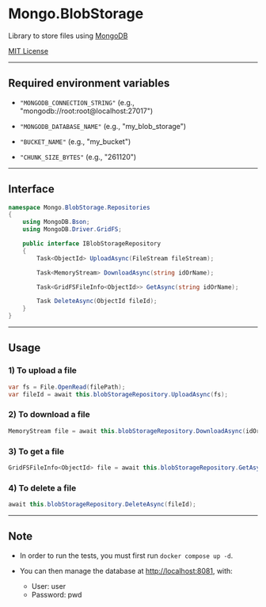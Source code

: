 # Mongo.BlobStorage

Library to store files using [MongoDB](https://www.Mongo.com)

[MIT License](LICENSE)

<hr>

##  Required environment variables

- `"MONGODB_CONNECTION_STRING"` (e.g., "mongodb://root:root@localhost:27017")

- `"MONGODB_DATABASE_NAME"` (e.g., "my_blob_storage")

- `"BUCKET_NAME"` (e.g., "my_bucket")

- `"CHUNK_SIZE_BYTES"` (e.g., "261120")

<hr>

## Interface

```C#
namespace Mongo.BlobStorage.Repositories
{
    using MongoDB.Bson;
    using MongoDB.Driver.GridFS;

    public interface IBlobStorageRepository
    {
        Task<ObjectId> UploadAsync(FileStream fileStream);

        Task<MemoryStream> DownloadAsync(string idOrName);

        Task<GridFSFileInfo<ObjectId>> GetAsync(string idOrName);

        Task DeleteAsync(ObjectId fileId);
    }
}
```

<hr>

## Usage

### 1) To upload a file

```C#
var fs = File.OpenRead(filePath);
var fileId = await this.blobStorageRepository.UploadAsync(fs);
```

### 2) To download a file

```C#
MemoryStream file = await this.blobStorageRepository.DownloadAsync(idOrName);
```

### 3) To get a file

```C#
GridFSFileInfo<ObjectId> file = await this.blobStorageRepository.GetAsync(idOrName);
```

### 4) To delete a file

```C#
await this.blobStorageRepository.DeleteAsync(fileId);
````

<hr>

## Note

- In order to run the tests, you must first run `docker compose up -d`.

- You can then manage the database at [http://localhost:8081](http://localhost:8081), with:
    - User: user
    - Password: pwd